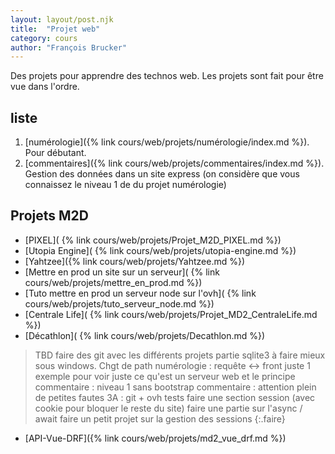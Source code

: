 ```yaml
---
layout: layout/post.njk 
title:  "Projet web"
category: cours
author: "François Brucker"
---
```


Des projets pour apprendre des technos web. Les projets sont fait pour être vue dans l'ordre.

## liste

1. [numérologie]({% link cours/web/projets/numérologie/index.md %}). Pour débutant.
2. [commentaires]({% link cours/web/projets/commentaires/index.md %}). Gestion des données dans un site express (on considère que vous connaissez le niveau 1 de du projet numérologie)


## Projets M2D

- [PIXEL]( {% link cours/web/projets/Projet_M2D_PIXEL.md %})
- [Utopia Engine]( {% link cours/web/projets/utopia-engine.md %})
- [Yahtzee]({% link cours/web/projets/Yahtzee.md %})
- [Mettre en prod un site sur un serveur]( {% link cours/web/projets/mettre_en_prod.md %})
- [Tuto mettre en prod un serveur node sur l'ovh]( {% link cours/web/projets/tuto_serveur_node.md %})
- [Centrale Life]( {% link cours/web/projets/Projet_MD2_CentraleLife.md %})
- [Décathlon]( {% link cours/web/projets/Decathlon.md %})


> TBD
> faire des git avec les différents projets
> partie sqlite3 à faire mieux sous windows. Chgt de path
> numérologie : requête <-> front juste 1 exemple pour voir juste ce qu'est un serveur web et le principe
> commentaire : niveau 1 sans bootstrap
> commentaire : attention plein de petites fautes
> 3A : git + ovh
> tests
> faire une section session (avec cookie pour bloquer le reste du site)
> faire une partie sur l'async / await
> faire un petit projet sur la gestion des sessions
{:.faire}

- [API-Vue-DRF]({% link cours/web/projets/md2_vue_drf.md %}) 
